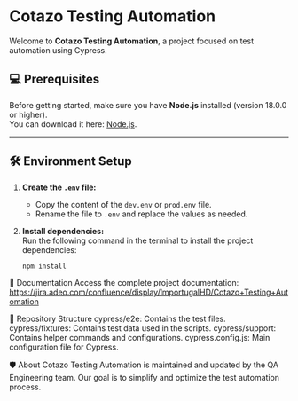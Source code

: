 # Cotazo Testing Automation

Welcome to **Cotazo Testing Automation**, a project focused on test automation using Cypress.

## 💻 Prerequisites

Before getting started, make sure you have **Node.js** installed (version 18.0.0 or higher).  
You can download it here: [Node.js](https://nodejs.org/es/download/).

---

## 🛠️ Environment Setup

1. **Create the `.env` file:**  
   - Copy the content of the `dev.env` or `prod.env` file.  
   - Rename the file to `.env` and replace the values as needed.

2. **Install dependencies:**  
   Run the following command in the terminal to install the project dependencies:  
   ```bash
   npm install

📄 Documentation
Access the complete project documentation: https://jira.adeo.com/confluence/display/lmportugalHD/Cotazo+Testing+Automation


📂 Repository Structure
cypress/e2e: Contains the test files.
cypress/fixtures: Contains test data used in the scripts.
cypress/support: Contains helper commands and configurations.
cypress.config.js: Main configuration file for Cypress.

🛡️ About
Cotazo Testing Automation is maintained and updated by the QA Engineering team. Our goal is to simplify and optimize the test automation process.
 
